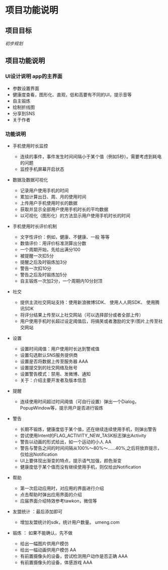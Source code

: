 # 项目功能说明

## 项目目标
*初步规划*

## 项目功能说明

### UI设计说明 app的主界面

-	参数设置界面
-	健康度查看，图形化、直观，低和高要有不同的UI，提示音等
-	自主锻炼
-	绘制折线图
-	分享到SNS
-	关于作者

### 功能说明

- 手机使用时长监控 
    
    * 连续的事件，事件发生时间间隔小于某个值（例如5秒）。需要考虑到耗电的问题
    * 监控手机屏幕开启状态
    
- 数据及数据可视化

    * 记录用户使用手机的时间
    * 累加计算出日、周、月的使用时间
    * 上传用户手机使用时长的数据
    * 获取并显示全部用户使用手机时长的平均数据
    * 以可视化（图形化）的方法显示用户使用手机时长的时间 


- 手机使用时长评价机制

	* 文字性评价：例如，健康、不健康、一般 等等
	* 数值评价：用评价标准测算出分数
	* 一个周期开始，先给出满分100
	* 被提醒一次扣5分
	* 提醒之后及时锻炼加3分
	* 警告一次扣10分
	* 警告之后及时锻炼加5分
	* 自主锻炼一次加2分，一个周期内10分封顶

- 社交

	* 提供主流社交网站支持：使用新浪微博SDK、 使用人人网SDK、 使用腾讯SDK
	* 将评分结果上传至以上社交网站（可以选择部分或者全部上传）
	* 用户使用手机时长超过设定阈值后，将搞笑或者激励的文字/图片上传至社交网站
   
- 设置
	* 设置时间阈值：用户使用时长达到警戒值 
	* 设置勾选默认SNS服务提供商
	* 设置是否将数据上传至服务器 AAA
 	* 设置提交到的社交网络及账号
  	* 设置警告模式：禁用、发微博、通知
  	* 关于：介绍主要开发者及版本信息 
   
- 提醒
	* 连续使用时间超过时间阈值（可自行设置）弹出一个Dialog，PopupWindow等，提示用户是否进行锻炼

- 警告
	* 长期不锻炼，健康度低于某个值，还在继续连续使用手机，则弹出警告
	* 尝试使用Intent的FLAG_ACTIVITY_NEW_TASK标志弹出Activity
	* 警告以动画的形式给出，如一个运动的小人 AA
	* 警告与警告之间的时间间隔从100%～80%～……40%,之后将放弃提示，仅给出Notification
	* UI上要体现出渐变的特点，提示语气加强，颜色渐变
	* 健康度低于某个值而没有继续使用手机，则仅给出Notification

- 帮助

	* 第一次启动应用时，对应用的界面进行介绍
 	* 点击帮助时弹出应用界面的介绍
  	* 应届界面介绍特效参考tawkon，微信等 
    
- 友盟统计 ：最后添加即可

	* 增加友盟统计的sdk，统计用户数量。 umeng.com 

- 锻炼 ： 如果不能确认，先不做
	* 给出一幅图片供用户模仿
	* 给出一幅动画供用户模仿 AA
	* 有前置摄像头的设备，尝试检测用户动作是否正确 AAA
	* 有前置摄像头的设备，体感游戏 AAA